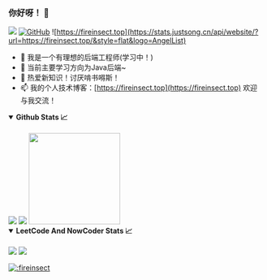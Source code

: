 ### 你好呀！ 👋
![](https://visitor-badge.laobi.icu/badge?page_id=fireinsect.fireinsect)
[![GitHub](https://img.shields.io/badge/dynamic/json?color=blue&label=Github&query=%24.data.totalSubs&url=https%3A%2F%2Fapi.spencerwoo.com%2Fsubstats%2F%3Fsource%3Dgithub%26queryKey%3Dtagbug)](https://github.com/fireinsect) 
![https://fireinsect.top](https://stats.justsong.cn/api/website/?url=https://fireinsect.top/&style=flat&logo=AngelList)
- 🔭 我是一个有理想的后端工程师(学习中！)
- 🌱 当前主要学习方向为Java后端~
- 👯 热爱新知识！讨厌啃书嘚斯！
- 📫 我的个人技术博客：[https://fireinsect.top](https://fireinsect.top)  欢迎与我交流！

<details open>
  <summary><b>Github Stats 📈</b></summary>
  <br>
  <img src='https://github-profile-trophy.vercel.app/?username=fireinsect'>
  <img src="https://github-readme-stats.vercel.app/api?username=fireinsect&show_icons=true&theme=buefy&locale=cn">
  <img src="https://github-profile-summary-cards.vercel.app/api/cards/most-commit-language?username=fireinsect&theme=github" height="180px">
</details>
<details open>
  <summary><b>LeetCode And NowCoder Stats 📈</b></summary>
  <br>
   <a href='https://leetcode-cn.com/u/fireinsect'><img src='https://stats.justsong.cn/api/leetcode?username=fireinsect&cn=true&lang=zh-CN'></a>
  <a href='https://www.nowcoder.com/users/798285267'><img src='https://stats.justsong.cn/api/nowcoder?id=798285267&lang=zh-CN'>
</details>


![:fireinsect](https://count.getloli.com/get/@:fireinsect?theme=asoul)
